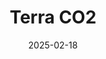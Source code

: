 ---  
layout: startup_page  
title: "Terra CO2"  
id: "terraco2.com"  
permalink: "/terraco2terraco2.com02182025/"  
website: "https://www.terraco2.com/"  
funding_round: "Series B"  
funding_amount: "$82M"  
investors: "Just Climate, Eagle Materials, GenZero, Breakthrough Energy Ventures (BEV)"  
about: "Terra CO2 is a low-carbon building materials company developing and deploying OPUS technology to create sustainable cementitious materials. Their products utilize abundant raw materials, integrate with existing infrastructure, and significantly reduce carbon emissions compared to traditional cement, contributing to a more sustainable construction industry."  
markets: "Construction, Sustainable Materials, CleanTech"  
hq: "Golden, Colorado, United States"  
founded_year: "2016"  
linkedin: "https://www.linkedin.com/company/terra-co2-technology"  
twitter: ""  
instagram: ""  
facebook: ""  
crunchbase: "https://www.crunchbase.com/organization/terra-co2-technologies"  
pitchbook: "https://pitchbook.com/profiles/company/170438-05"  

date_display: "18-Feb-2025"  
date: "2025-02-18"

# SEO Optimization  
meta_title: "Terra CO2 - Series B Funding ($82M)"  
meta_description: "Terra CO2, Terra CO2 is a low-carbon building materials company developing and deploying OPUS technology to create sustainable cementitious materials. Their prod..."  
meta_keywords: "Terra CO2, Construction, Sustainable Materials, CleanTech, Series B funding"  
canonical_url: "https://startup.projectstartups.com/terraco2terraco2.com02182025/"  
---
